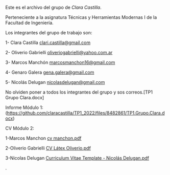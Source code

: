 Este es el archivo del grupo de *Clara Castilla*.

Perteneciente a la asignatura Técnicas y Herramientas Modernas I de la Facultad de Ingeniería.

Los integrantes del grupo de trabajo son:

1- Clara Castilla <clari.castilla@gmail.com>

2- Oliverio Gabrielli <oliveriogabrielli@yahoo.com.ar>

3- Marcos Manchón <marcosmanchon16@gmail.com>

4- Genaro Galera <gena.galera@gmail.com>

5- Nicolás Delugan <nicolasdelugan@gmail.com>

No olviden poner a todos los integrantes del grupo y sos correos.[TP1 Grupo Clara.docx]

Informe Módulo 1:
(https://github.com/claracastilla/TP1_2022/files/8482861/TP1.Grupo.Clara.docx)

CV Módulo 2:

1-Marcos Manchon [cv manchon.pdf](https://github.com/claracastilla/TP1_2022/files/8517053/cv.manchon.pdf)

2-Oliverio Gabrielli [CV Látex Oliverio.pdf](https://github.com/claracastilla/TP1_2022/files/8517947/CV.Latex.Oliverio.pdf)

3-Nicolas Delugan [Curriculum Vitae Template - Nicolás Delugan.pdf](https://github.com/claracastilla/TP1_2022/files/8556827/Curriculum.Vitae.Template.-.Nicolas.Delugan.pdf)




.
